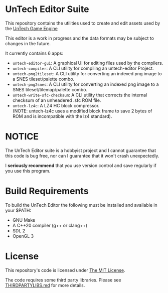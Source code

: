 UnTech Editor Suite
===================

This repository contains the utilities used to create and edit assets
used by the
[UnTech Game Engine](https://github.com/undisbeliever/untech-engine)

This editor is a work in progress and the data formats may be subject to
changes in the future.

It currently contains 6 apps:

 * `untech-editor-gui`: A graphical UI for editing files used by the
    compilers.
 * `untech-compiler`: A CLI utility for compiling an untech-editor Project.
 * `untech-png2tileset`: A CLI utility for converting an indexed png
   image to a SNES tileset/palette combo.
 * `untech-png2snes`: A CLI utility for converting an indexed png image
   to a SNES tileset/tilemap/palette combo.
 * `untech-write-sfc-checksum`: A CLI utility that corrects the internal
   checksum of an unheadered .sfc ROM file.
 * `untech-lz4c`: A LZ4 HC block compressor.\
    (NOTE: untech-lz4c uses a modified block frame to save 2 bytes of
    ROM and is incompatible with the lz4 standard).


NOTICE
======

The UnTech Editor suite is a hobbyist project and I cannot guarantee
that this code is bug free, nor can I guarantee that it won't crash
unexpectedly.

I **seriously recommend** that you use version control and save
regularly if you use this program.



Build Requirements
==================

To build the UnTech Editor the following must be installed and available
in your $PATH:

 * GNU Make
 * A C++20 compiler (g++ or clang++)
 * SDL 2
 * OpenGL 3


License
=======
This repository's code is licensed under [The MIT License](LICENSE).

The code requires some third party libraries. Please see
[THIRDPARTYLIBS.md](THIRDPARTYLIBS.md) for more details.


